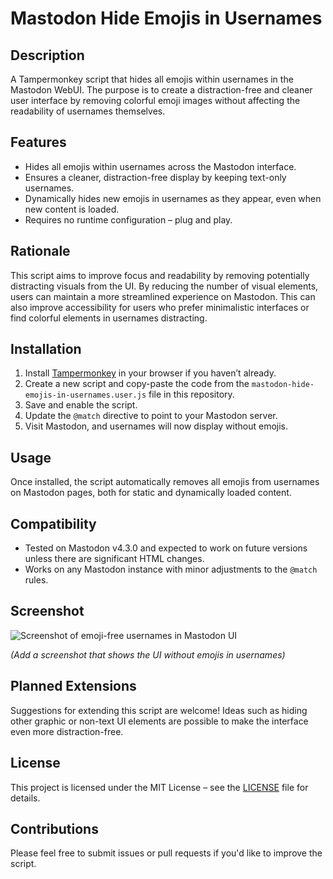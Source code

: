 # Mastodon Hide Emojis in Usernames

## Description

A Tampermonkey script that hides all emojis within usernames in the Mastodon WebUI. The purpose is to create a distraction-free and cleaner user interface by removing colorful emoji images without affecting the readability of usernames themselves.

## Features

- Hides all emojis within usernames across the Mastodon interface.
- Ensures a cleaner, distraction-free display by keeping text-only usernames.
- Dynamically hides new emojis in usernames as they appear, even when new content is loaded.
- Requires no runtime configuration – plug and play.

## Rationale

This script aims to improve focus and readability by removing potentially distracting visuals from the UI. By reducing the number of visual elements, users can maintain a more streamlined experience on Mastodon. This can also improve accessibility for users who prefer minimalistic interfaces or find colorful elements in usernames distracting.

## Installation

1. Install [Tampermonkey](https://www.tampermonkey.net/) in your browser if you haven’t already.
2. Create a new script and copy-paste the code from the `mastodon-hide-emojis-in-usernames.user.js` file in this repository.
3. Save and enable the script.
4. Update the `@match` directive to point to your Mastodon server.
5. Visit Mastodon, and usernames will now display without emojis.

## Usage

Once installed, the script automatically removes all emojis from usernames on Mastodon pages, both for static and dynamically loaded content.

## Compatibility

- Tested on Mastodon v4.3.0 and expected to work on future versions unless there are significant HTML changes.
- Works on any Mastodon instance with minor adjustments to the `@match` rules.

## Screenshot

![Screenshot of emoji-free usernames in Mastodon UI](./images/mastodon-no-emojis-screenshot.png)

*(Add a screenshot that shows the UI without emojis in usernames)*

## Planned Extensions

Suggestions for extending this script are welcome! Ideas such as hiding other graphic or non-text UI elements are possible to make the interface even more distraction-free.

## License

This project is licensed under the MIT License – see the [LICENSE](LICENSE) file for details.

## Contributions

Please feel free to submit issues or pull requests if you'd like to improve the script.